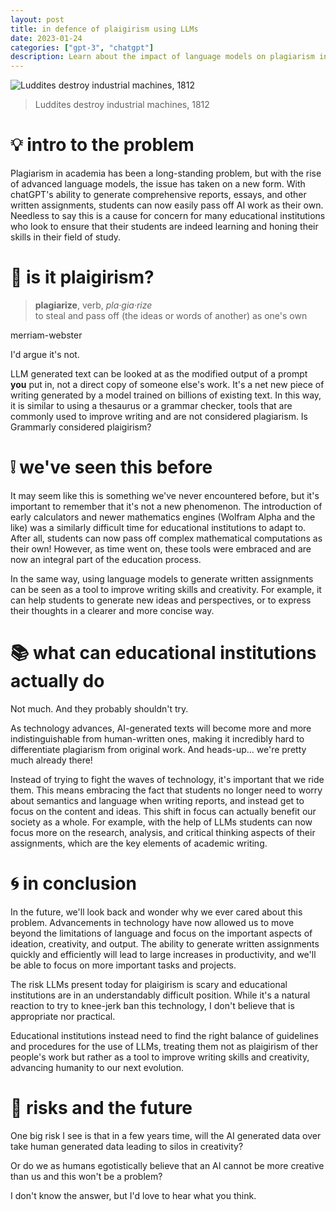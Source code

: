 ```yaml
---
layout: post
title: in defence of plaigirism using LLMs
date: 2023-01-24
categories: ["gpt-3", "chatgpt"]
description: Learn about the impact of language models on plagiarism in academia and explore the arguments for and against the use of LLMs in the writing process.
---
```

![Luddites destroy industrial machines, 1812](https://images.immediate.co.uk/production/volatile/sites/7/2020/02/19-GettyImages-1185854652-cdd0aab.jpg?webp=true)
> Luddites destroy industrial machines, 1812

# 💡 intro to the problem 
Plagiarism in academia has been a long-standing problem, but with the rise of advanced language models, the issue has taken on a new form. With chatGPT's ability to generate comprehensive reports, essays, and other written assignments, students can now easily pass off AI work as their own. Needless to say this is a cause for concern for many educational institutions who look to ensure that their students are indeed learning and honing their skills in their field of study.

# 🤔 is it plaigirism? 
> **plagiarize**, verb, _pla·​gia·​rize_<br>
> to steal and pass off (the ideas or words of another) as one's own 

merriam-webster

I'd argue it's not. 

LLM generated text can be looked at as the modified output of a prompt **you** put in, not a direct copy of someone else's work. It's a net new piece of writing generated by a model trained on billions of existing text. In this way, it is similar to using a thesaurus or a grammar checker, tools that are commonly used to improve writing and are not considered plagiarism. Is Grammarly considered plaigirism?

# ❕ we've seen this before 
It may seem like this is something we've never encountered before, but it's important to remember that it's not a new phenomenon. The introduction of early calculators and newer mathematics engines (Wolfram Alpha and the like) was a similarly difficult time for educational institutions to adapt to. After all, students can now pass off complex mathematical computations as their own! However, as time went on, these tools were embraced and are now an integral part of the education process. 

In the same way, using language models to generate written assignments can be seen as a tool to improve writing skills and creativity. For example, it can help students to generate new ideas and perspectives, or to express their thoughts in a clearer and more concise way.

# 📚 what can educational institutions actually do 
Not much. And they probably shouldn't try.

As technology advances, AI-generated texts will become more and more indistinguishable from human-written ones, making it incredibly hard to differentiate plagiarism from original work. And heads-up... we're pretty much already there!

Instead of trying to fight the waves of technology, it's important that we ride them. This means embracing the fact that students no longer need to worry about semantics and language when writing reports, and instead get to focus on the content and ideas. This shift in focus can actually benefit our society as a whole. For example, with the help of LLMs students can now focus more on the research, analysis, and critical thinking aspects of their assignments, which are the key elements of academic writing.

# 🌀 in conclusion 
In the future, we'll look back and wonder why we ever cared about this problem. Advancements in technology have now allowed us to move beyond the limitations of language and focus on the important aspects of ideation, creativity, and output. The ability to generate written assignments quickly and efficiently will lead to large increases in productivity, and we'll be able to focus on more important tasks and projects. 

The risk LLMs present today for plaigirism is scary and educational institutions are in an understandably difficult position. While it's a natural reaction to try to knee-jerk ban this technology, I don't believe that is appropriate nor practical. 

Educational institutions instead need to find the right balance of guidelines and procedures for the use of LLMs, treating them not as plaigirism of ther people's work but rather as a tool to improve writing skills and creativity, advancing humanity to our next evolution.

# 🔭 risks and the future 
One big risk I see is that in a few years time, will the AI generated data over take human generated data leading to silos in creativity? 

Or do we as humans egotistically believe that an AI cannot be more creative than us and this won't be a problem?

I don't know the answer, but I'd love to hear what you think.
